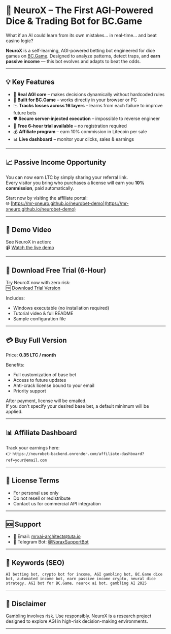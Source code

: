 # 🤖 NeuroX – The First AGI-Powered Dice & Trading Bot for BC.Game

What if an AI could learn from its own mistakes... in real-time... and beat casino logic?

**NeuroX** is a self-learning, AGI-powered betting bot engineered for dice games on [BC.Game](https://bc.game). Designed to analyze patterns, detect traps, and **earn passive income** — this bot evolves and adapts to beat the odds.

---

## 💡 Key Features

- 🧠 **Real AGI core** – makes decisions dynamically without hardcoded rules  
- 🎲 **Built for BC.Game** – works directly in your browser or PC  
- 📉 **Tracks losses across 16 layers** – learns from each failure to improve future bets  
- 🛡️ **Secure server-injected execution** – impossible to reverse engineer  
- 🧪 **Free 6-hour trial available** – no registration required  
- 💰 **Affiliate program** – earn 10% commission in Litecoin per sale  
- 📊 **Live dashboard** – monitor your clicks, sales & earnings

---

## 📈 Passive Income Opportunity

You can now earn LTC by simply sharing your referral link.  
Every visitor you bring who purchases a license will earn you **10% commission**, paid automatically.

Start now by visiting the affiliate portal:  
🌐 [https://mr-xneuro.github.io/neurobet-demo](https://mr-xneuro.github.io/neurobet-demo)

---

## 🎥 Demo Video

See NeuroX in action:  
📹 [Watch the live demo](https://archive.org/details/rec-0002_20250803_2211)

---

## 🧪 Download Free Trial (6-Hour)

Try NeuroX now with zero risk:  
🆓 [Download Trial Version](https://gofile.io/d/eZQXHf)

Includes:
- Windows executable (no installation required)  
- Tutorial video & full README  
- Sample configuration file

---

## 💳 Buy Full Version

Price: **0.35 LTC / month**

Benefits:
- Full customization of base bet  
- Access to future updates  
- Anti-crack license bound to your email  
- Priority support

After payment, license will be emailed.  
If you don’t specify your desired base bet, a default minimum will be applied.

---

## 📊 Affiliate Dashboard

Track your earnings here:  
👉 `https://neurobet-backend.onrender.com/affiliate-dashboard?ref=your@email.com`

---

## 🔐 License Terms

- For personal use only  
- Do not resell or redistribute  
- Contact us for commercial API integration

---

## 🆘 Support

- 📩 Email: [mrxai-architect@tuta.io](mailto:mrxai-architect@tuta.io)  
- 💬 Telegram Bot: [@NoraxSupportBot](https://t.me/NoraxSupportBot)

---

## 🚀 Keywords (SEO)

```
AI betting bot, crypto bot for income, AGI gambling bot, BC.Game dice bot, automated income bot, earn passive income crypto, neural dice strategy, AGI bot for BC.Game, neurox ai bot, gambling AI 2025
```

---

## 📜 Disclaimer

Gambling involves risk. Use responsibly. NeuroX is a research project designed to explore AGI in high-risk decision-making environments.

---